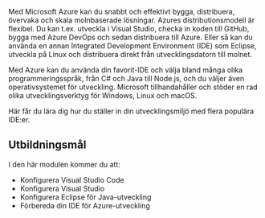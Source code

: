 Med Microsoft Azure kan du snabbt och effektivt bygga, distribuera, övervaka och skala molnbaserade lösningar. Azures distributionsmodell är flexibel. Du kan t.ex. utveckla i Visual Studio, checka in koden till GitHub, bygga med Azure DevOps och sedan distribuera till Azure. Eller så kan du använda en annan Integrated Development Environment (IDE) som Eclipse, utveckla på Linux och distribuera direkt från utvecklingsdatorn till molnet.

Med Azure kan du använda din favorit-IDE och välja bland många olika programmeringsspråk, från C# och Java till Node.js, och du väljer även operativsystemet för utveckling. Microsoft tillhandahåller och stöder en rad olika utvecklingsverktyg för Windows, Linux och macOS.

Här får du lära dig hur du ställer in din utvecklingsmiljö med flera populära IDE:er.

## <a name="learning-objectives"></a>Utbildningsmål

I den här modulen kommer du att:

- Konfigurera Visual Studio Code
- Konfigurera Visual Studio
- Konfigurera Eclipse för Java-utveckling
- Förbereda din IDE för Azure-utveckling